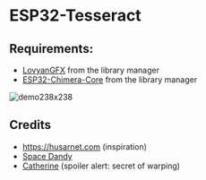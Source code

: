 # ESP32-Tesseract

## Requirements:

  - [LovyanGFX](https://github.com/lovyan03/LovyanGFX) from the library manager
  - [ESP32-Chimera-Core](https://github.com/tobozo/ESP32-Chimera-Core) from the library manager

![demo238x238](https://user-images.githubusercontent.com/1893754/74693721-4d0cb980-51ed-11ea-8790-e0821591df31.gif)


## Credits

  - https://husarnet.com (inspiration)
  - [Space Dandy](https://en.wikipedia.org/wiki/Space_Dandy)
  - [Catherine](https://www.youtube.com/watch?v=61qvDjcEZsM) (spoiler alert: secret of warping)

